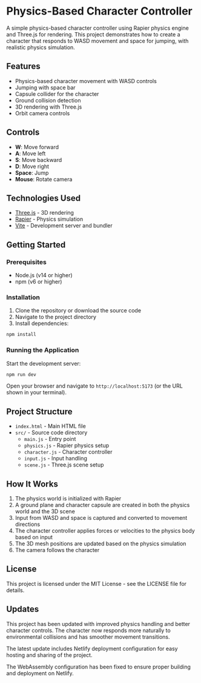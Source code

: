 # Physics-Based Character Controller

A simple physics-based character controller using Rapier physics engine and Three.js for rendering. This project demonstrates how to create a character that responds to WASD movement and space for jumping, with realistic physics simulation.

## Features

- Physics-based character movement with WASD controls
- Jumping with space bar
- Capsule collider for the character
- Ground collision detection
- 3D rendering with Three.js
- Orbit camera controls

## Controls

- **W**: Move forward
- **A**: Move left
- **S**: Move backward
- **D**: Move right
- **Space**: Jump
- **Mouse**: Rotate camera

## Technologies Used

- [Three.js](https://threejs.org/) - 3D rendering
- [Rapier](https://rapier.rs/) - Physics simulation
- [Vite](https://vitejs.dev/) - Development server and bundler

## Getting Started

### Prerequisites

- Node.js (v14 or higher)
- npm (v6 or higher)

### Installation

1. Clone the repository or download the source code
2. Navigate to the project directory
3. Install dependencies:

```bash
npm install
```

### Running the Application

Start the development server:

```bash
npm run dev
```

Open your browser and navigate to `http://localhost:5173` (or the URL shown in your terminal).

## Project Structure

- `index.html` - Main HTML file
- `src/` - Source code directory
  - `main.js` - Entry point
  - `physics.js` - Rapier physics setup
  - `character.js` - Character controller
  - `input.js` - Input handling
  - `scene.js` - Three.js scene setup

## How It Works

1. The physics world is initialized with Rapier
2. A ground plane and character capsule are created in both the physics world and the 3D scene
3. Input from WASD and space is captured and converted to movement directions
4. The character controller applies forces or velocities to the physics body based on input
5. The 3D mesh positions are updated based on the physics simulation
6. The camera follows the character

## License

This project is licensed under the MIT License - see the LICENSE file for details.

## Updates

This project has been updated with improved physics handling and better character controls. The character now responds more naturally to environmental collisions and has smoother movement transitions. 

The latest update includes Netlify deployment configuration for easy hosting and sharing of the project. 

The WebAssembly configuration has been fixed to ensure proper building and deployment on Netlify. 